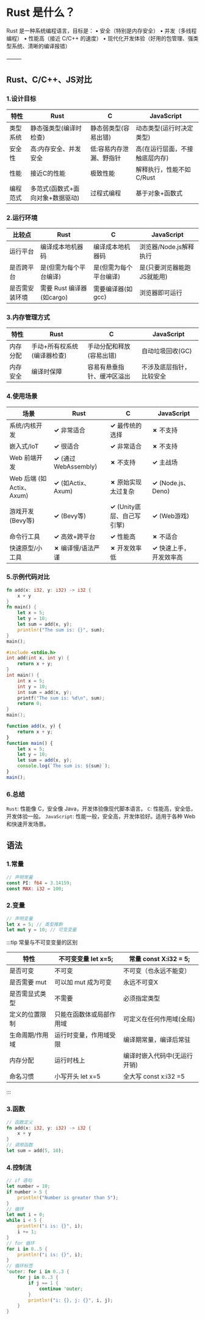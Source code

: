 # Rust 是什么？

Rust 是一种系统编程语言，目标是：
 • 安全（特别是内存安全）
 • 并发（多线程编程）
 • 性能高（接近 C/C++ 的速度）
 • 现代化开发体验（好用的包管理、强类型系统、清晰的编译报错）

⸻

## Rust、C/C++、JS对比

### 1.设计目标

| 特性     | Rust                             | C                       | JavaScript                     |
| -------- | -------------------------------- | ----------------------- | ------------------------------ |
| 类型系统 | 静态强类型(编译时检查)           | 静态弱类型(容易出错)    | 动态类型(运行时决定类型)       |
| 安全性   | 高:内存安全、并发安全            | 低:容易内存泄漏、野指针 | 高(在运行层面，不接触底层内存) |
| 性能     | 接近C的性能                      | 极致性能                | 解释执行，性能不如C/Rust       |
| 编程范式 | 多范式(函数式+面向对象+数据驱动) | 过程式编程              | 基于对象+函数式                |

### 2.运行环境

| 比较点         | Rust                      | C                      | JavaScript                 |
| -------------- | ------------------------- | ---------------------- | -------------------------- |
| 运行平台       | 编译成本地机器码          | 编译成本地机器码       | 浏览器/Node.js解释执行     |
| 是否跨平台     | 是(但需为每个平台编译)    | 是(但需为每个平台编译) | 是(只要浏览器能跑JS就能用) |
| 是否需安装环境 | 需要 Rust 编译器(如cargo) | 需要编译器(如gcc)      | 浏览器即可运行             |

### 3.内存管理方式

| 特性     | Rust                        | C                          | JavaScript               |
| -------- | --------------------------- | -------------------------- | ------------------------ |
| 内存分配 | 手动+所有权系统(编译器检查) | 手动分配和释放(容易出错)   | 自动垃圾回收(GC)         |
| 内存安全 | 编译时保障                  | 容易有悬垂指针、缓冲区溢出 | 不涉及底层指针，比较安全 |

### 4.使用场景

| 场景                     | Rust                    | C                             | JavaScript                 |
| ------------------------ | ----------------------- | ----------------------------- | -------------------------- |
| 系统/内核开发            | **✓** 非常适合          | **✓** 最传统的选择            | **✗** 不支持               |
| 嵌入式/loT               | **✓** 很适合            | **✓** 非常适合                | **✗** 不支持               |
| Web 前端开发             | **✓** (通过WebAssembly) | **✗** 不支持                  | **✓** 主战场               |
| Web 后端 (如Actix、Axum) | **✓** (如Actix、Axum)   | **✗** 原始实现太过复杂        | **✓** (Node.js、Deno)      |
| 游戏开发 (Bevy等)        | **✓** (Bevy等)          | **✓** (Unity底层、自己写引擎) | **✓** (Web游戏)            |
| 命令行工具               | **✓** 高效+跨平台       | **✓** 性能高                  | **✗** 不适合               |
| 快速原型/小工具          | **✗**  编译慢/语法严谨  | **✗** 开发效率低              | **✓** 快速上手，开发效率高 |

### 5.示例代码对比

```rust
fn add(x: i32, y: i32) -> i32 {
    x + y
}
fn main() {
    let x = 5;
    let y = 10;
    let sum = add(x, y);
    println!("The sum is: {}", sum);
}
main();
```

```c
#include <stdio.h>
int add(int x, int y) {
    return x + y;
}
int main() {
    int x = 5;
    int y = 10;
    int sum = add(x, y);
    printf("The sum is: %d\n", sum);
    return 0;
}
main();
```

```javascript
function add(x, y) {
    return x + y;
}
function main() {
    let x = 5;
    let y = 10;
    let sum = add(x, y);
    console.log(`The sum is: ${sum}`);
}
main();
```

### 6.总结

`Rust`: 性能像 C，安全像 Java，开发体验像现代脚本语言。
`C`: 性能高，安全低，开发体验一般。
`JavaScript`: 性能一般，安全高，开发体验好。适用于各种 Web 和快速开发场景。

## 语法

### 1.常量

```rust
// 声明常量
const PI: f64 = 3.14159;
const MAX: i32 = 100;
```

### 2.变量

```rust
// 声明变量
let x = 5; // 类型推断
let mut y = 10; // 可变变量
```

:::tip 常量与不可变变量的区别

| 特性            | 不可变变量 let x=5;      | 常量 const X:i32 = 5;        |
| --------------- | ------------------------ | ---------------------------- |
| 是否可变        | 不可变                   | 不可变（也永远不能变）       |
| 是否需要 mut    | 可以加 mut 成为可变      | 永远不可变X                  |
| 是否需显式类型  | 不需要                   | 必须指定类型                 |
| 定义的位置限制  | 只能在函数体或局部作用域 | 可定义在任何作用域(全局)     |
| 生命周期/作用域 | 运行时变量，作用域受限   | 编译期常量，编译后常驻       |
| 内存分配        | 运行时栈上               | 编译时嵌入代码中(无运行开销) |
| 命名习惯        | 小写开头 let x=5         | 全大写 const x:i32 =5        |

:::

### 3.函数

```rust
// 函数定义
fn add(x: i32, y: i32) -> i32 {
    x + y
}
// 调用函数
let sum = add(5, 10);
```

### 4.控制流

```rust
// if 语句
let number = 10;
if number > 5 {
    println!("Number is greater than 5");
}
// 循环
let mut i = 0;
while i < 5 {
    println!("i is: {}", i);
    i += 1;
}
// for 循环
for i in 0..5 {
    println!("i is: {}", i);
}
// 循环标签
'outer: for i in 0..3 {
    for j in 0..3 {
        if j == 1 {
            continue 'outer;
        }
        println!("i: {}, j: {}", i, j);
    }
}
```

